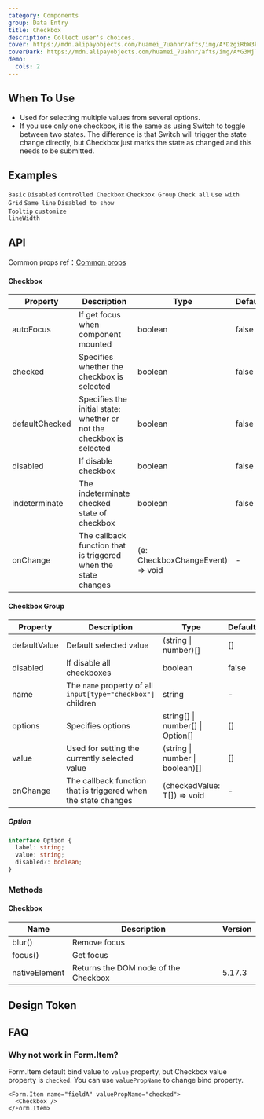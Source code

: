 ```yaml
---
category: Components
group: Data Entry
title: Checkbox
description: Collect user's choices.
cover: https://mdn.alipayobjects.com/huamei_7uahnr/afts/img/A*DzgiRbW3khIAAAAAAAAAAAAADrJ8AQ/original
coverDark: https://mdn.alipayobjects.com/huamei_7uahnr/afts/img/A*G3MjTYXL6AIAAAAAAAAAAAAADrJ8AQ/original
demo:
  cols: 2
---
```


## When To Use

- Used for selecting multiple values from several options.
- If you use only one checkbox, it is the same as using Switch to toggle between two states. The difference is that Switch will trigger the state change directly, but Checkbox just marks the state as changed and this needs to be submitted.

## Examples

<!-- prettier-ignore -->
<code src="./demo/basic.tsx">Basic</code>
<code src="./demo/disabled.tsx">Disabled</code>
<code src="./demo/controller.tsx">Controlled Checkbox</code>
<code src="./demo/group.tsx">Checkbox Group</code>
<code src="./demo/check-all.tsx">Check all</code>
<code src="./demo/layout.tsx">Use with Grid</code>
<code src="./demo/debug-line.tsx" debug>Same line</code>
<code src="./demo/debug-disable-popover.tsx" debug>Disabled to show Tooltip</code>
<code src="./demo/custom-line-width.tsx" debug>customize lineWidth</code>

## API

Common props ref：[Common props](/docs/react/common-props)

#### Checkbox

| Property | Description | Type | Default | Version |
| --- | --- | --- | --- | --- |
| autoFocus | If get focus when component mounted | boolean | false |  |
| checked | Specifies whether the checkbox is selected | boolean | false |  |
| defaultChecked | Specifies the initial state: whether or not the checkbox is selected | boolean | false |  |
| disabled | If disable checkbox | boolean | false |  |
| indeterminate | The indeterminate checked state of checkbox | boolean | false |  |
| onChange | The callback function that is triggered when the state changes | (e: CheckboxChangeEvent) => void | - |  |

#### Checkbox Group

| Property | Description | Type | Default | Version |
| --- | --- | --- | --- | --- |
| defaultValue | Default selected value | (string \| number)\[] | \[] |  |
| disabled | If disable all checkboxes | boolean | false |  |
| name | The `name` property of all `input[type="checkbox"]` children | string | - |  |
| options | Specifies options | string\[] \| number\[] \| Option\[] | \[] |  |
| value | Used for setting the currently selected value | (string \| number \| boolean)\[] | \[] |  |
| onChange | The callback function that is triggered when the state changes | (checkedValue: T[]) => void | - |  |

##### Option

```typescript
interface Option {
  label: string;
  value: string;
  disabled?: boolean;
}
```

### Methods

#### Checkbox

| Name          | Description                          | Version |
| ------------- | ------------------------------------ | ------- |
| blur()        | Remove focus                         |         |
| focus()       | Get focus                            |         |
| nativeElement | Returns the DOM node of the Checkbox | 5.17.3  |

## Design Token

<ComponentTokenTable component="Checkbox"></ComponentTokenTable>

## FAQ

### Why not work in Form.Item?

Form.Item default bind value to `value` property, but Checkbox value property is `checked`. You can use `valuePropName` to change bind property.

```tsx | pure
<Form.Item name="fieldA" valuePropName="checked">
  <Checkbox />
</Form.Item>
```
